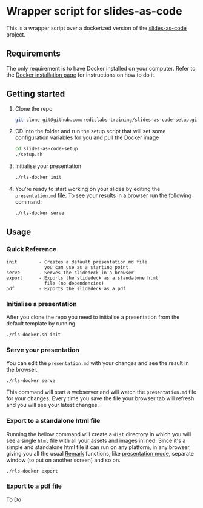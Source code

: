 # Wrapper script for slides-as-code

This is a wrapper script over a dockerized version of the [slides-as-code](github.com/redislabs-training/slides-as-code) project.

## Requirements
The only requirement is to have Docker installed on your computer. Refer to the [Docker installation page](https://docs.docker.com/install/) for instructions on how to do it.

## Getting started

1. Clone the repo
    ```bash
    git clone git@github.com:redislabs-training/slides-as-code-setup.git
    ```

2. CD into the folder and run the setup script that will set some configuration variables for you and pull the Docker image
    ```bash
    cd slides-as-code-setup
    ./setup.sh
    ```

3. Initialise your presentation
    ```bash
    ./rls-docker init
    ```
4. You're ready to start working on your slides by editing the `presentation.md` file. To see your results in a browser run the following command:
    ```bash
    ./rls-docker serve
    ```
 

## Usage
### Quick Reference
```
init        - Creates a default presentation.md file 
              you can use as a starting point
serve       - Serves the slidedeck in a browser
export      - Exports the slidedeck as a standalone html 
              file (no dependencies)
pdf         - Exports the slidedeck as a pdf
```
### Initialise a presentation
After you clone the repo you need to initialise a presentation from the default template by running

```
./rls-docker.sh init
``` 

### Serve your presentation
You can edit the `presentation.md` with your changes and see the result in the browser. 

```
./rls-docker serve
```

This command will start a webserver and will watch the `presentation.md` file for your changes. Every time you save the file your browser tab will refresh and you will see your latest changes.

### Export to a standalone html file

Running the bellow command will create a `dist` directory in which you will see a single `html` file with all your assets and images inlined. Since it's a simple and standalone html file it can run on any platform, in any browser, giving you all the usual [Remark](https://github.com/gnab/remark) functions, like [presentation mode](https://github.com/gnab/remark/wiki/Presentation-mode), separate window (to put on another screen) and so on.

```
./rls-docker export
```

### Export to a pdf file
To Do